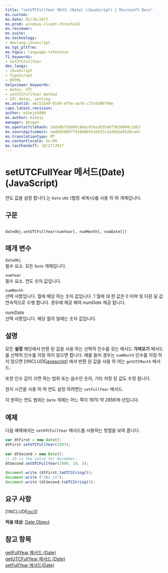 ```yaml
---
title: "setUTCFullYear 메서드 (Date) (JavaScript) | Microsoft Docs"
ms.custom: 
ms.date: 01/18/2017
ms.prod: windows-client-threshold
ms.reviewer: 
ms.suite: 
ms.technology:
- devlang-javascript
ms.tgt_pltfrm: 
ms.topic: language-reference
f1_keywords:
- setUTCFullYear
dev_langs:
- JavaScript
- TypeScript
- DHTML
helpviewer_keywords:
- dates, UTC
- setUTCFullYear method
- UTC dates, setting
ms.assetid: e6c51b49-0149-4f9a-aa74-c73c0306f98e
caps.latest.revision: 
author: mikejo5000
ms.author: mikejo
manager: ghogen
ms.openlocfilehash: 2dda8b75dd8bc8dac87ea383546f392b064c1d63
ms.sourcegitcommit: aadb9588877418b8b55a5612c1d3842d4520ca4c
ms.translationtype: MT
ms.contentlocale: ko-KR
ms.lasthandoff: 10/27/2017
---
```

# <a name="setutcfullyear-method-date-javascript"></a>setUTCFullYear 메서드(Date)(JavaScript)
연도 값을 설정 합니다.는 `Date` utc (협정 세계시)를 사용 하 여 개체입니다.  
  
## <a name="syntax"></a>구문  
  
```  
  
dateObj.setUTCFullYear(numYear[, numMonth[, numDate]])   
```  
  
## <a name="parameters"></a>매개 변수  
 `dateObj`  
 필수 요소. 모든 `Date` 개체입니다.  
  
 `numYear`  
 필수 요소. 연도 숫자 값입니다.  
  
 `numMonth`  
 선택 사항입니다. 월에 해당 하는 숫자 값입니다. 1 월에 대 한 값은 0 이며 및 다른 달 값 연속적으로 수행 합니다. 경우에 제공 해야 *numDate* 제공 됩니다.  
  
 *numDate*  
 선택 사항입니다. 해당 월의 일에는 숫자 값입니다.  
  
## <a name="remarks"></a>설명  
 모든 **설정** 해당에서 반환 된 값을 사용 하는 선택적 인수를 갖는 메서드 **가져오기** 메서드를 선택적 인수를 지정 하지 않으면 합니다. 예를 들어 경우는 `numMonth` 인수를 지정 하지 않으면 [!INCLUDE[javascript](../../javascript/includes/javascript-md.md)] 에서 반환 된 값을 사용 하 여는 `getUTCMonth` 메서드.  
  
 또한 인수 값이 크면 하는 범위 또는 음수인 숫자, 기타 저장 된 값도 수정 됩니다.  
  
 현지 시간을 사용 하 여 연도 설정 하려면는 `setFullYear` 메서드.  
  
 지 원하는 연도 범위는 `Date` 개체는 어느 쪽이 1970 약 285616 년입니다.  
  
## <a name="example"></a>예제  
 다음 예제에서는 `setUTCFullYear` 메서드를 사용하는 방법을 보여 줍니다.  
  
```JavaScript  
var dtFirst = new Date();  
dtFirst.setUTCFullYear(2007);  
  
var dtSecond = new Date();  
// 10 is the value for November.   
dtSecond.setUTCFullYear(2008, 10, 3);   
  
document.write (dtFirst.toUTCString());  
document.write ("<br />");  
document.write (dtSecond.toUTCString());  
```  
  
## <a name="requirements"></a>요구 사항  
 [!INCLUDE[jsv3](../../javascript/reference/includes/jsv3-md.md)]  
  
 **적용 대상**: [Date Object](../../javascript/reference/date-object-javascript.md)  
  
## <a name="see-also"></a>참고 항목  
 [getFullYear 메서드 (Date)](../../javascript/reference/getfullyear-method-date-javascript.md)   
 [getUTCFullYear 메서드 (Date)](../../javascript/reference/getutcfullyear-method-date-javascript.md)   
 [setFullYear 메서드(Date)](../../javascript/reference/setfullyear-method-date-javascript.md)